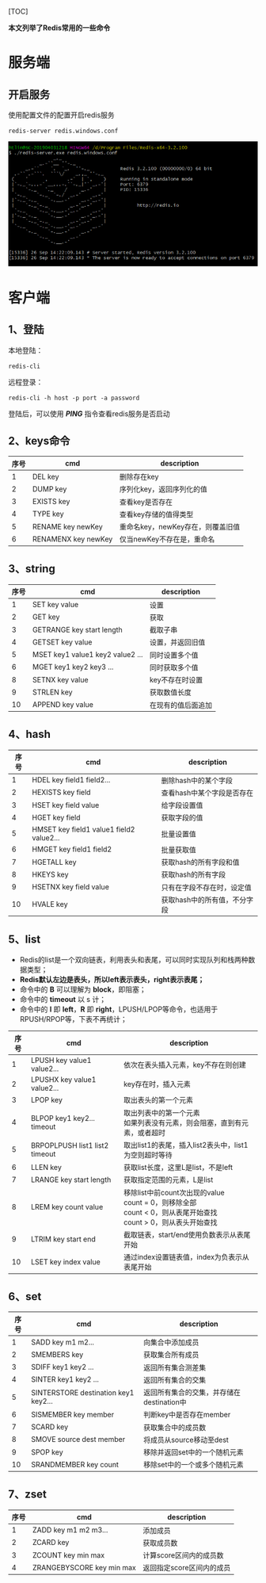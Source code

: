 [TOC]

**本文列举了Redis常用的一些命令**

# 服务端

## 开启服务

使用配置文件的配置开启redis服务

```
redis-server redis.windows.conf
```

![1569552220496](1569552220496.png)

# 客户端

## 1、登陆
本地登陆：
```
redis-cli
```
远程登录：
```
redis-cli -h host -p port -a password
```

登陆后，可以使用 ***PING*** 指令查看redis服务是否启动

## 2、keys命令

| 序号 | cmd                 | description                       |
| ---- | ------------------- | --------------------------------- |
| 1    | DEL key             | 删除存在key                       |
| 2    | DUMP key            | 序列化key，返回序列化的值         |
| 3    | EXISTS key          | 查看key是否存在                   |
| 4    | TYPE key            | 查看key存储的值得类型             |
| 5    | RENAME key newKey   | 重命名key，newKey存在，则覆盖旧值 |
| 6    | RENAMENX key newKey | 仅当newKey不存在是，重命名        |

## 3、string

| 序号 | cmd                       | description |
| ---- | ------------------------- | ----------- |
| 1    | SET key value             | 设置 |
| 2    | GET key                   | 获取 |
| 3    | GETRANGE key start length | 截取子串 |
| 4    | GETSET key value          | 设置，并返回旧值 |
| 5 | MSET key1 value1 key2 value2 ... | 同时设置多个值 |
| 6    | MGET key1 key2 key3 ...   | 同时获取多个值 |
| 8    | SETNX key value           | key不存在时设置 |
| 9    | STRLEN key                | 获取数值长度 |
| 10   | APPEND key value | 在现有的值后面追加 |

## 4、hash

| 序号 | cmd                                      | description |
| ---- | ---------------------------------------- | ----------- |
| 1    | HDEL key field1 field2...                | 删除hash中的某个字段 |
| 2    | HEXISTS key field                        | 查看hash中某个字段是否存在 |
| 3 | HSET key field value | 给字段设置值 |
| 4    | HGET key field                           | 获取字段的值 |
| 5    | HMSET key field1 value1 field2 value2... | 批量设置值 |
| 6 | HMGET key field1 field2 | 批量获取值 |
| 7    | HGETALL key                              | 获取hash的所有字段和值 |
| 8    | HKEYS key                                | 获取hash的所有字段 |
| 9    | HSETNX key field value | 只有在字段不存在时，设定值 |
| 10 | HVALE key | 获取hash中的所有值，不分字段 |

## 5、list

- Redis的list是一个双向链表，利用表头和表尾，可以同时实现队列和栈两种数据类型；
- **Redis默认左边是表头，所以left表示表头，right表示表尾；**
- 命令中的 **B** 可以理解为 **block**，即阻塞；
- 命令中的 **timeout** 以 s 计；
- 命令中的 **l** 即 **left**，**R** 即 **right**，LPUSH/LPOP等命令，也适用于RPUSH/RPOP等，下表不再统计；

| 序号 | cmd                            | description                                                  |
| ---- | ------------------------------ | ------------------------------------------------------------ |
| 1    | LPUSH key value1 value2...     | 依次在表头插入元素，key不存在则创建                          |
| 2    | LPUSHX key value1 value2...    | key存在时，插入元素                                          |
| 3    | LPOP key                       | 取出表头的第一个元素                                         |
| 4    | BLPOP key1 key2... timeout     | 取出列表中的第一个元素<br>如果列表没有元素，则会阻塞，直到有元素，或者超时<br> |
| 5    | BRPOPLPUSH list1 list2 timeout | 取出list1的表尾，插入list2表头中，list1为空则超时等待        |
| 6    | LLEN key                       | 获取list长度，这里L是list，不是left                          |
| 7    | LRANGE key start length        | 获取指定范围的元素，L是list                                  |
| 8    | LREM key count value           | 移除list中前count次出现的value<br>count = 0，则移除全部<br>count < 0，则从表尾开始查找<br>count > 0，则从表头开始查找 |
| 9    | LTRIM key start end            | 截取链表，start/end使用负数表示从表尾开始                    |
| 10 | LSET key index value | 通过index设置链表值，index为负表示从表尾开始 |

## 6、set

| 序号 | cmd                                  | description                               |
| ---- | ------------------------------------ | ----------------------------------------- |
| 1    | SADD key m1 m2...                    | 向集合中添加成员                          |
| 2    | SMEMBERS key                         | 获取集合所有成员                          |
| 3    | SDIFF key1 key2 ...                  | 返回所有集合测差集                        |
| 4    | SINTER key1 key2 ...                 | 返回所有集合的交集                        |
| 5    | SINTERSTORE destination key1 key2... | 返回所有集合的交集，并存储在destination中 |
| 6    | SISMEMBER key member                 | 判断key中是否存在member                   |
| 7    | SCARD key                            | 获取集合中的成员数                        |
| 8    | SMOVE source dest member             | 将成员从source移动至dest                  |
| 9    | SPOP key                             | 移除并返回set中的一个随机元素             |
| 10 | SRANDMEMBER key count | 移除set中的一个或多个随机元素 |

## 7、zset

| 序号 | cmd                       | description               |
| ---- | ------------------------- | ------------------------- |
| 1    | ZADD key m1 m2 m3...      | 添加成员                  |
| 2    | ZCARD key                 | 获取成员数                |
| 3    | ZCOUNT key min max        | 计算score区间内的成员数   |
| 4    | ZRANGEBYSCORE key min max | 返回指定score区间内的成员 |

